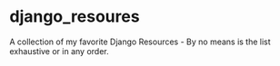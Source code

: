 # django_resoures
A collection of my favorite Django Resources - By no means is the list exhaustive or in any order.
